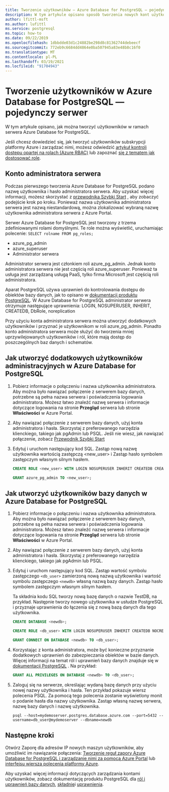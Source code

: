 ```yaml
---
title: Tworzenie użytkowników — Azure Database for PostgreSQL — pojedynczy serwer
description: W tym artykule opisano sposób tworzenia nowych kont użytkowników w celu współdziałania z serwerem Azure Database for PostgreSQL-pojedynczym.
author: lfittl-msft
ms.author: lufittl
ms.service: postgresql
ms.topic: how-to
ms.date: 09/22/2019
ms.openlocfilehash: 1dbbdde03d1c24882be298d8c81362744debeecf
ms.sourcegitcommit: 772eb9c6684dd4864e0ba507945a83e48b8c16f0
ms.translationtype: MT
ms.contentlocale: pl-PL
ms.lasthandoff: 03/19/2021
ms.locfileid: "91704943"
---
```

# <a name="create-users-in-azure-database-for-postgresql---single-server"></a>Tworzenie użytkowników w Azure Database for PostgreSQL — pojedynczy serwer

W tym artykule opisano, jak można tworzyć użytkowników w ramach serwera Azure Database for PostgreSQL.

Jeśli chcesz dowiedzieć się, jak tworzyć użytkowników subskrypcji platformy Azure i zarządzać nimi, możesz odwiedzić [artykuł kontroli dostępu opartej na rolach (Azure RBAC)](../role-based-access-control/built-in-roles.md) lub zapoznać [się z tematem jak dostosować role](../role-based-access-control/custom-roles.md).

## <a name="the-server-admin-account"></a>Konto administratora serwera

Podczas pierwszego tworzenia Azure Database for PostgreSQL podano nazwę użytkownika i hasło administratora serwera. Aby uzyskać więcej informacji, możesz skorzystać z [przewodnika Szybki Start](quickstart-create-server-database-portal.md) , aby zobaczyć podejście krok po kroku. Ponieważ nazwa użytkownika administratora serwera jest nazwą niestandardową, można zlokalizować wybraną nazwę użytkownika administratora serwera z Azure Portal.

Serwer Azure Database for PostgreSQL jest tworzony z trzema zdefiniowanymi rolami domyślnymi. Te role można wyświetlić, uruchamiając polecenie: `SELECT rolname FROM pg_roles;`

- azure_pg_admin
- azure_superuser
- Administrator serwera

Administrator serwera jest członkiem roli azure_pg_admin. Jednak konto administratora serwera nie jest częścią roli azure_superuser. Ponieważ ta usługa jest zarządzaną usługą PaaS, tylko firma Microsoft jest częścią roli administratora.

Aparat PostgreSQL używa uprawnień do kontrolowania dostępu do obiektów bazy danych, jak to opisano w [dokumentacji produktu PostgreSQL](https://www.postgresql.org/docs/current/static/sql-createrole.html). W Azure Database for PostgreSQL administrator serwera otrzymuje następujące uprawnienia: LOGIN, NOSUPERUSER, INHERIT, CREATEDB, DbRole, noreplication

Przy użyciu konta administratora serwera można utworzyć dodatkowych użytkowników i przyznać je użytkownikom w roli azure_pg_admin. Ponadto konto administratora serwera może służyć do tworzenia mniej uprzywilejowanych użytkowników i ról, które mają dostęp do poszczególnych baz danych i schematów.

## <a name="how-to-create-additional-admin-users-in-azure-database-for-postgresql"></a>Jak utworzyć dodatkowych użytkowników administracyjnych w Azure Database for PostgreSQL

1. Pobierz informacje o połączeniu i nazwa użytkownika administratora.
   Aby można było nawiązać połączenie z serwerem bazy danych, potrzebne są pełna nazwa serwera i poświadczenia logowania administratora. Możesz łatwo znaleźć nazwę serwera i informacje dotyczące logowania na stronie **Przegląd** serwera lub stronie **Właściwości** w Azure Portal.

2. Aby nawiązać połączenie z serwerem bazy danych, użyj konta administratora i hasła. Skorzystaj z preferowanego narzędzia klienckiego, takiego jak pgAdmin lub PSQL.
   Jeśli nie wiesz, jak nawiązać połączenie, zobacz [Przewodnik Szybki Start](./quickstart-create-server-database-portal.md)

3. Edytuj i uruchom następujący kod SQL. Zastąp nową nazwę użytkownika wartością zastępczą <new_user> i Zastąp hasło symbolem zastępczym własnym silnym hasłem. 

   ```sql
   CREATE ROLE <new_user> WITH LOGIN NOSUPERUSER INHERIT CREATEDB CREATEROLE NOREPLICATION PASSWORD '<StrongPassword!>';

   GRANT azure_pg_admin TO <new_user>;
   ```

## <a name="how-to-create-database-users-in-azure-database-for-postgresql"></a>Jak utworzyć użytkowników bazy danych w Azure Database for PostgreSQL

1. Pobierz informacje o połączeniu i nazwa użytkownika administratora.
   Aby można było nawiązać połączenie z serwerem bazy danych, potrzebne są pełna nazwa serwera i poświadczenia logowania administratora. Możesz łatwo znaleźć nazwę serwera i informacje dotyczące logowania na stronie **Przegląd** serwera lub stronie **Właściwości** w Azure Portal.

2. Aby nawiązać połączenie z serwerem bazy danych, użyj konta administratora i hasła. Skorzystaj z preferowanego narzędzia klienckiego, takiego jak pgAdmin lub PSQL.

3. Edytuj i uruchom następujący kod SQL. Zastąp wartość symbolu zastępczego `<db_user>` zamierzoną nową nazwą użytkownika i wartość symbolu zastępczego `<newdb>` własną nazwą bazy danych. Zastąp hasło symbolem zastępczym własnym silnym hasłem.

   Ta składnia kodu SQL tworzy nową bazę danych o nazwie TestDB, na przykład. Następnie tworzy nowego użytkownika w usłudze PostgreSQL i przyznaje uprawnienia do łączenia się z nową bazą danych dla tego użytkownika.

   ```sql
   CREATE DATABASE <newdb>;
   
   CREATE ROLE <db_user> WITH LOGIN NOSUPERUSER INHERIT CREATEDB NOCREATEROLE NOREPLICATION PASSWORD '<StrongPassword!>';
   
   GRANT CONNECT ON DATABASE <newdb> TO <db_user>;
   ```

4. Korzystając z konta administratora, może być konieczne przyznanie dodatkowych uprawnień do zabezpieczania obiektów w bazie danych. Więcej informacji na temat ról i uprawnień bazy danych znajduje się w [dokumentacji PostgreSQL](https://www.postgresql.org/docs/current/static/ddl-priv.html) . Na przykład:

   ```sql
   GRANT ALL PRIVILEGES ON DATABASE <newdb> TO <db_user>;
   ```

5. Zaloguj się na serwerze, określając wydaną bazę danych przy użyciu nowej nazwy użytkownika i hasła. Ten przykład pokazuje wiersz polecenia PSQL. Za pomocą tego polecenia zostanie wyświetlony monit o podanie hasła dla nazwy użytkownika. Zastąp własną nazwę serwera, nazwę bazy danych i nazwę użytkownika.

   ```shell
   psql --host=mydemoserver.postgres.database.azure.com --port=5432 --username=db_user@mydemoserver --dbname=newdb
   ```

## <a name="next-steps"></a>Następne kroki

Otwórz Zaporę dla adresów IP nowych maszyn użytkowników, aby umożliwić im nawiązanie połączenia: [Tworzenie reguł zapory Azure Database for PostgreSQL i zarządzanie nimi za pomocą Azure Portal](howto-manage-firewall-using-portal.md) lub [interfejsu wiersza polecenia platformy Azure](howto-manage-firewall-using-cli.md).

Aby uzyskać więcej informacji dotyczących zarządzania kontami użytkowników, zobacz dokumentację produktu PostgreSQL dla [ról i uprawnień bazy danych](https://www.postgresql.org/docs/current/static/user-manag.html), [składnię](https://www.postgresql.org/docs/current/static/sql-grant.html)i [uprawnienia](https://www.postgresql.org/docs/current/static/ddl-priv.html).
